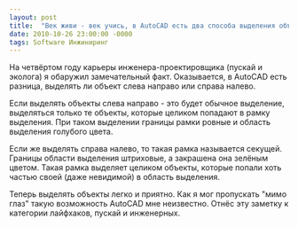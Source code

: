 ```yaml
---
layout: post
title:  "Век живи - век учись, в AutoCAD есть два способа выделения объектов"
date: 2010-10-26 23:00:00 -0000
tags: Software Инжиниринг
---
```


На четвёртом году карьеры инженера-проектировщика (пускай и эколога) я обаружил замечательный факт. Оказывается, в AutoCAD есть разница, выделять ли объект слева направо или справа налево.

Если выделять объекты слева направо - это будет обычное выделение, выделяться только те объекты, которые целиком попадают в рамку выделения. При таком выделении границы рамки ровные и область выделения голубого цвета.

Если же выделять справа налево, то такая рамка называется секущей. Границы области выделения штриховые, а закрашена она зелёным цветом. Такая рамка выделяет целиком объекты, которые попали хоть частью своей (даже невидимой) в область выделения. 

Теперь выделять объекты легко и приятно. Как я мог пропускать "мимо глаз" такую возможность AutoCAD мне неизвестно. Отнёс эту заметку к категории лайфхаков, пускай и инженерных. 
